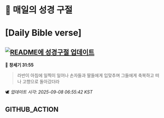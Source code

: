 # 🙏 매일의 성경 구절
# [Daily Bible verse]
## [![README에 성경구절 업데이트](https://github.com/DONGSUKA/first_test/actions/workflows/update-readme-bible.yml/badge.svg)](https://github.com/DONGSUKA/first_test/actions/workflows/update-readme-bible.yml)
<!-- START_BIBLE_VERSE -->
📖 **창세기 31:55**
> 라반이 아침에 일찍이 일어나 손자들과 딸들에게 입맞추며 그들에게 축복하고 떠나 고향으로 돌아갔더라

🕊️ _업데이트 시각: 2025-09-08 06:55:42 KST_
  <!-- END_BIBLE_VERSE -->
## GITHUB_ACTION
